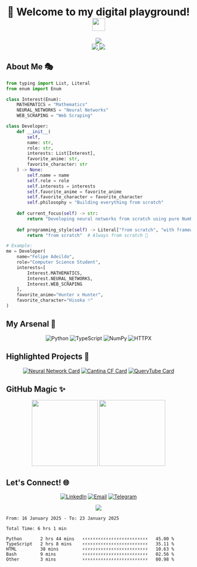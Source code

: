 # <div align="center">💫 Welcome to my digital playground! <img src="https://raw.githubusercontent.com/MartinHeinz/MartinHeinz/master/wave.gif" width="35px"></div>

<div align="center">
  <img src="https://capsule-render.vercel.app/api?type=waving&color=gradient&customColorList=12,2,20,24&height=170&section=header&text=Felipe%20Adeildo&desc=Building%20from%20scratch,%20one%20line%20at%20a%20time&fontSize=35&descSize=20&fontAlignY=25&descAlignY=45&animation=fadeIn"/>
</div>

<div align="center">
  <a href="https://felipeadeildo.com">
    <img src="https://img.shields.io/badge/Portfolio-felipeadeildo.com-FF6B6B?style=for-the-badge&logo=firefox&logoColor=white"/>
  </a>
  <img src="https://komarev.com/ghpvc/?username=felipeadeildo&style=for-the-badge&color=FF6B6B"/>
</div>

## About Me 🎭

```python
from typing import List, Literal
from enum import Enum

class Interest(Enum):
    MATHEMATICS = "Mathematics"
    NEURAL_NETWORKS = "Neural Networks"
    WEB_SCRAPING = "Web Scraping"

class Developer:
    def __init__(
        self,
        name: str,
        role: str,
        interests: List[Interest],
        favorite_anime: str,
        favorite_character: str
    ) -> None:
        self.name = name
        self.role = role
        self.interests = interests
        self.favorite_anime = favorite_anime
        self.favorite_character = favorite_character
        self.philosophy = "Building everything from scratch"
    
    def current_focus(self) -> str:
        return "Developing neural networks from scratch using pure NumPy"
    
    def programming_style(self) -> Literal["from scratch", "with frameworks"]:
        return "from scratch"  # Always from scratch 💪

# Example:
me = Developer(
    name="Felipe Adeildo",
    role="Computer Science Student",
    interests=[
        Interest.MATHEMATICS,
        Interest.NEURAL_NETWORKS,
        Interest.WEB_SCRAPING
    ],
    favorite_anime="Hunter x Hunter",
    favorite_character="Hisoka 🃏"
)
```

## My Arsenal 🎯

<div align="center">

![Python](https://img.shields.io/badge/Python-14354C?style=for-the-badge&logo=python&logoColor=white)
![TypeScript](https://img.shields.io/badge/TypeScript-007ACC?style=for-the-badge&logo=typescript&logoColor=white)
![NumPy](https://img.shields.io/badge/Numpy-777BB4?style=for-the-badge&logo=numpy&logoColor=white)
![HTTPX](https://img.shields.io/badge/HTTPX-242A2D?style=for-the-badge&logo=python&logoColor=white)

</div>

## Highlighted Projects 💎

<div align="center">

[![Neural Network Card](https://github-readme-stats.vercel.app/api/pin/?username=felipeadeildo&repo=neural-network&theme=radical)](https://github.com/felipeadeildo/neural-network)
[![Cantina CF Card](https://github-readme-stats.vercel.app/api/pin/?username=felipeadeildo&repo=cantinacf&theme=radical)](https://github.com/felipeadeildo/cantinacf)
[![QueryTube Card](https://github-readme-stats.vercel.app/api/pin/?username=felipeadeildo&repo=querytube&theme=radical)](https://github.com/felipeadeildo/querytube)

</div>

## GitHub Magic ✨

<div align="center">
  <img height="180em" src="https://github-readme-stats.vercel.app/api?username=felipeadeildo&show_icons=true&theme=radical&include_all_commits=true&count_private=true"/>
  <img height="180em" src="https://github-readme-stats.vercel.app/api/top-langs/?username=felipeadeildo&layout=compact&langs_count=7&theme=radical"/>
</div>

## Let's Connect! 🌐

<div align="center">

[![LinkedIn](https://img.shields.io/badge/LinkedIn-0077B5?style=for-the-badge&logo=linkedin&logoColor=white)](https://linkedin.com/in/felipeadeildo)
[![Email](https://img.shields.io/badge/Email-D14836?style=for-the-badge&logo=gmail&logoColor=white)](mailto:contato@felipeadeildo.com)
[![Telegram](https://img.shields.io/badge/Telegram-2CA5E0?style=for-the-badge&logo=telegram&logoColor=white)](https://t.me/felipeadeildo)

</div>

<div align="center">
  <img src="https://capsule-render.vercel.app/api?type=waving&color=gradient&customColorList=12,2,20,24&height=100&section=footer"/>
</div>

<!--START_SECTION:waka-->

```ansi
From: 16 January 2025 - To: 23 January 2025

Total Time: 6 hrs 1 min

Python       2 hrs 44 mins   ⚡⚡⚡⚡⚡⚡⚡⚡⚡⚡⚡⚡⚡⚡⚡⚡⚡⚡⚡⚡⚡⚡⚡⚡⚡   45.00 %
TypeScript   2 hrs 8 mins    ⚡⚡⚡⚡⚡⚡⚡⚡⚡⚡⚡⚡⚡⚡⚡⚡⚡⚡⚡⚡⚡⚡⚡⚡⚡   35.11 %
HTML         38 mins         ⚡⚡⚡⚡⚡⚡⚡⚡⚡⚡⚡⚡⚡⚡⚡⚡⚡⚡⚡⚡⚡⚡⚡⚡⚡   10.63 %
Bash         9 mins          ⚡⚡⚡⚡⚡⚡⚡⚡⚡⚡⚡⚡⚡⚡⚡⚡⚡⚡⚡⚡⚡⚡⚡⚡⚡   02.56 %
Other        3 mins          ⚡⚡⚡⚡⚡⚡⚡⚡⚡⚡⚡⚡⚡⚡⚡⚡⚡⚡⚡⚡⚡⚡⚡⚡⚡   00.98 %
```

<!--END_SECTION:waka-->
